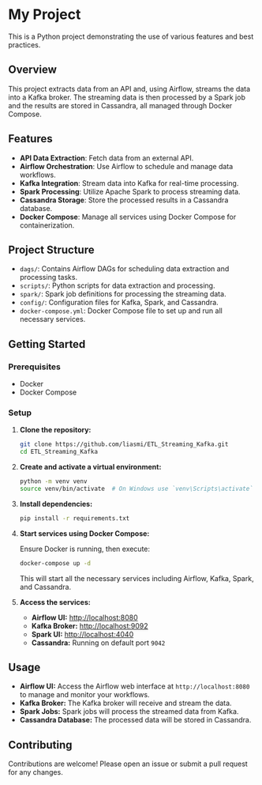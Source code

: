 # My Project

This is a Python project demonstrating the use of various features and best practices.

## Overview

This project extracts data from an API and, using Airflow, streams the data into a Kafka broker. The streaming data is then processed by a Spark job and the results are stored in Cassandra, all managed through Docker Compose.

## Features

- **API Data Extraction**: Fetch data from an external API.
- **Airflow Orchestration**: Use Airflow to schedule and manage data workflows.
- **Kafka Integration**: Stream data into Kafka for real-time processing.
- **Spark Processing**: Utilize Apache Spark to process streaming data.
- **Cassandra Storage**: Store the processed results in a Cassandra database.
- **Docker Compose**: Manage all services using Docker Compose for containerization.

## Project Structure

- `dags/`: Contains Airflow DAGs for scheduling data extraction and processing tasks.
- `scripts/`: Python scripts for data extraction and processing.
- `spark/`: Spark job definitions for processing the streaming data.
- `config/`: Configuration files for Kafka, Spark, and Cassandra.
- `docker-compose.yml`: Docker Compose file to set up and run all necessary services.

## Getting Started

### Prerequisites

- Docker
- Docker Compose

### Setup

1. **Clone the repository:**

    ```sh
    git clone https://github.com/liasmi/ETL_Streaming_Kafka.git
    cd ETL_Streaming_Kafka
    ```

2. **Create and activate a virtual environment:**

    ```sh
    python -m venv venv
    source venv/bin/activate  # On Windows use `venv\Scripts\activate`
    ```

3. **Install dependencies:**

    ```sh
    pip install -r requirements.txt
    ```

4. **Start services using Docker Compose:**

    Ensure Docker is running, then execute:

    ```sh
    docker-compose up -d
    ```

    This will start all the necessary services including Airflow, Kafka, Spark, and Cassandra.

5. **Access the services:**

    - **Airflow UI:** [http://localhost:8080](http://localhost:8080)
    - **Kafka Broker:** [http://localhost:9092](http://localhost:9092)
    - **Spark UI:** [http://localhost:4040](http://localhost:4040)
    - **Cassandra:** Running on default port `9042`

## Usage

- **Airflow UI:** Access the Airflow web interface at `http://localhost:8080` to manage and monitor your workflows.
- **Kafka Broker:** The Kafka broker will receive and stream the data.
- **Spark Jobs:** Spark jobs will process the streamed data from Kafka.
- **Cassandra Database:** The processed data will be stored in Cassandra.

## Contributing

Contributions are welcome! Please open an issue or submit a pull request for any changes.
